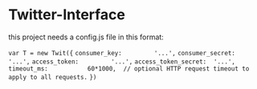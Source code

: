 # Twitter-Interface
this project needs a config.js file in this format:

`var T = new Twit({`
  `consumer_key:         '...',`
  `consumer_secret:      '...',`
  `access_token:         '...',`
  `access_token_secret:  '...',`
  `timeout_ms:           60*1000,  // optional HTTP request timeout to apply to all requests.` 
`})`
